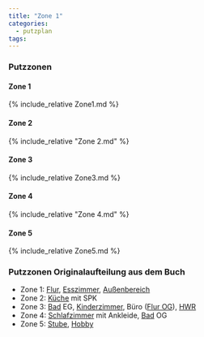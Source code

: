 ```yaml
---
title: "Zone 1"
categories:
  - putzplan
tags:
---
```

### Putzzonen
#### Zone 1
{%  include_relative Zone1.md %}
#### Zone 2
{%  include_relative "Zone 2.md" %}
#### Zone 3
{%  include_relative Zone3.md %}
#### Zone 4
{%  include_relative "Zone 4.md" %}
#### Zone 5
{%  include_relative Zone5.md %}

### Putzzonen Originalaufteilung aus dem Buch

-   Zone  1:  [Flur](../Flur),  [Esszimmer](../Esszimmer),  [Außenbereich](../Aussenbereich)
-   Zone  2:  [Küche](../Kueche)  mit SPK
-   Zone  3:  [Bad](../Bad) EG,  [Kinderzimmer](../Kinderzimmer), Büro ([Flur OG](../FlurOG)),  [HWR](../HWR)
-   Zone  4:  [Schlafzimmer](../Schlafzimmer)  mit Ankleide,  [Bad](../Bad) OG 
-   Zone  5:  [Stube](../Stube),  [Hobby](../Hobby)
<!--stackedit_data:
eyJoaXN0b3J5IjpbLTIwMjY1ODAxMzMsMTkzOTc1NzcwN119
-->